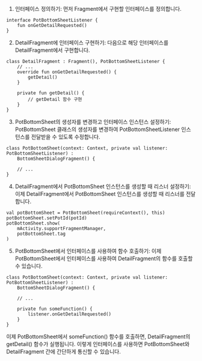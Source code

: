 1. 인터페이스 정의하기:
   먼저 Fragment에서 구현할 인터페이스를 정의합니다.

```
interface PotBottomSheetListener {
    fun onGetDetailRequested()
}
```

2. DetailFragment에 인터페이스 구현하기:
   다음으로 해당 인터페이스를 DetailFragment에서 구현합니다.

```
class DetailFragment : Fragment(), PotBottomSheetListener {
    // ...
    override fun onGetDetailRequested() {
        getDetail()
    }

    private fun getDetail() {
        // getDetail 함수 구현
    }
}
```

3. PotBottomSheet의 생성자를 변경하고 인터페이스 인스턴스 설정하기:
   PotBottomSheet 클래스의 생성자를 변경하여 PotBottomSheetListener 인스턴스를 전달받을 수 있도록 수정합니다.

```
class PotBottomSheet(context: Context, private val listener: PotBottomSheetListener) :
    BottomSheetDialogFragment() {

    // ...
}
```

4. DetailFragment에서 PotBottomSheet 인스턴스를 생성할 때 리스너 설정하기:
   이제 DetailFragment에서 PotBottomSheet 인스턴스를 생성할 때 리스너를 전달합니다.

```
val potBottomSheet = PotBottomSheet(requireContext(), this)
potBottomSheet.setPotId(potId)
potBottomSheet.show(
    mActivity.supportFragmentManager,
    potBottomSheet.tag
)
```

5. PotBottomSheet에서 인터페이스를 사용하여 함수 호출하기:
   이제 PotBottomSheet에서 인터페이스를 사용하여 DetailFragment의 함수를 호출할 수 있습니다.

```
class PotBottomSheet(context: Context, private val listener: PotBottomSheetListener) :
    BottomSheetDialogFragment() {

    // ...

    private fun someFunction() {
        listener.onGetDetailRequested()
    }
}
```

이제 PotBottomSheet에서 someFunction() 함수를 호출하면, DetailFragment의 getDetail() 함수가 실행됩니다. 이렇게 인터페이스를 사용하면 PotBottomSheet와 DetailFragment 간에 간단하게 통신할 수 있습니다.
